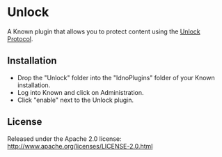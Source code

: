 # Unlock

A Known plugin that allows you to protect content using the [Unlock Protocol](https://unlock-protocol.com).

## Installation

* Drop the "Unlock" folder into the "IdnoPlugins" folder of your Known installation.
* Log into Known and click on Administration.
* Click "enable" next to the Unlock plugin.

## License

Released under the Apache 2.0 license: http://www.apache.org/licenses/LICENSE-2.0.html
